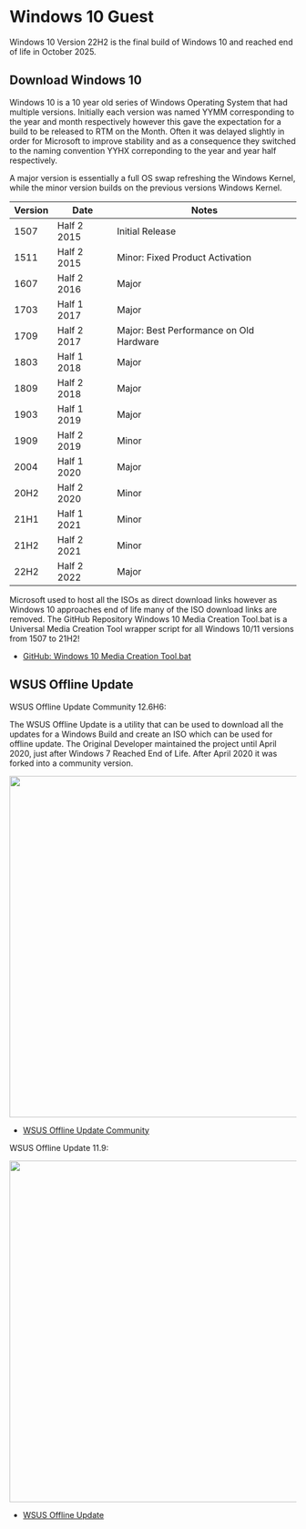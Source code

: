 # Windows 10 Guest

Windows 10 Version 22H2 is the final build of Windows 10 and reached end of life in October 2025.


## Download Windows 10

Windows 10 is a 10 year old series of Windows Operating System that had multiple versions. Initially each version was named YYMM corresponding to the year and month respectively however this gave the expectation for a build to be released to RTM on the Month. Often it was delayed slightly in order for Microsoft to improve stability and as a consequence they switched to the naming convention YYHX correponding to the year and year half respectively.

A major version is essentially a full OS swap refreshing the Windows Kernel, while the minor version builds on the previous versions Windows Kernel.

|Version|Date|Notes|
|---|---|---|
|1507|Half 2 2015|Initial Release|
|1511|Half 2 2015|Minor: Fixed Product Activation|
|1607|Half 2 2016|Major|
|1703|Half 1 2017|Major|
|1709|Half 2 2017|Major: Best Performance on Old Hardware|
|1803|Half 1 2018|Major|
|1809|Half 2 2018|Major|
|1903|Half 1 2019|Major|
|1909|Half 2 2019|Minor|
|2004|Half 1 2020|Major|
|20H2|Half 2 2020|Minor|
|21H1|Half 1 2021|Minor|
|21H2|Half 2 2021|Minor|
|22H2|Half 2 2022|Major|

Microsoft used to host all the ISOs as direct download links however as Windows 10 approaches end of life many of the ISO download links are removed. The GitHub Repository Windows 10 Media Creation Tool.bat is a Universal Media Creation Tool wrapper script for all Windows 10/11 versions from 1507 to 21H2!

* [GitHub: Windows 10 Media Creation Tool.bat](https://github.com/AveYo/MediaCreationTool.bat)

## WSUS Offline Update

WSUS Offline Update Community 12.6H6:

The WSUS Offline Update is a utility that can be used to download all the updates for a Windows Build and create an ISO which can be used for offline update. The Original Developer maintained the project until April 2020, just after Windows 7 Reached End of Life. After April 2020 it was forked into a community version.

<img src="https://github.com/user-attachments/assets/b9519a7c-4fa5-4de8-8475-d524f4f412b7" width="600"/>

* [WSUS Offline Update Community](https://gitlab.com/wsusoffline/wsusoffline/-/releases)

WSUS Offline Update 11.9:

<img src="https://github.com/user-attachments/assets/14fd73bc-c36b-46b3-b525-ac69e8b8f8e2" width="600"/>

* [WSUS Offline Update](https://download.wsusoffline.net/)






